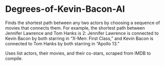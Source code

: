 # Degrees-of-Kevin-Bacon-AI

Finds the shortest path between any two actors by choosing a sequence of movies that connects them. For example, the shortest path between Jennifer Lawrence and Tom Hanks is 2: Jennifer Lawrence is connected to Kevin Bacon by both starring in “X-Men: First Class,” and Kevin Bacon is connected to Tom Hanks by both starring in “Apollo 13.”


Uses list actors, their movies, and their co-stars, scraped from IMDB to compile.
